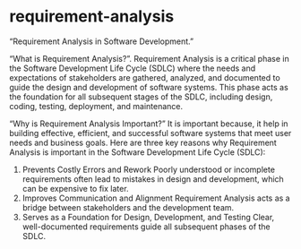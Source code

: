 # requirement-analysis
“Requirement Analysis in Software Development.”

“What is Requirement Analysis?”.
Requirement Analysis is a critical phase in the Software Development Life Cycle (SDLC) where the needs and expectations of stakeholders are gathered, analyzed, and documented to guide the design and development of software systems. This phase acts as the foundation for all subsequent stages of the SDLC, including design, coding, testing, deployment, and maintenance.

 “Why is Requirement Analysis Important?”
  It is important because, it help in building effective, efficient, and successful software systems that meet user needs and business goals.
  Here are three key reasons why Requirement Analysis is important in the Software Development Life Cycle (SDLC):
1. Prevents Costly Errors and Rework
Poorly understood or incomplete requirements often lead to mistakes in design and development, which can be expensive to fix later.
2. Improves Communication and Alignment
Requirement Analysis acts as a bridge between stakeholders and the development team.
3. Serves as a Foundation for Design, Development, and Testing
Clear, well-documented requirements guide all subsequent phases of the SDLC.

  
